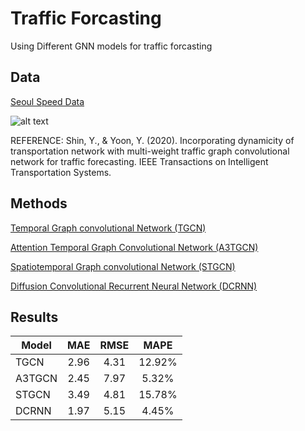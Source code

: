 # Traffic Forcasting
Using Different GNN models for traffic forcasting

## Data

[Seoul Speed Data](https://github.com/yuyolshin/SeoulSpeedData)

![alt text](https://user-images.githubusercontent.com/31876093/141141076-7d44ed1e-7868-4cf4-9e93-3597b1d97f9f.png)

REFERENCE: Shin, Y., & Yoon, Y. (2020). Incorporating dynamicity of transportation network with multi-weight traffic graph convolutional network for traffic forecasting. IEEE Transactions on Intelligent Transportation Systems.

## Methods

[Temporal Graph convolutional Network (TGCN)](https://github.com/mhmdrdwn/traffic/blob/main/notebooks/tgcn.ipynb)

[Attention Temporal Graph Convolutional Network (A3TGCN)](https://github.com/mhmdrdwn/traffic/blob/main/notebooks/a3tgcn.ipynb)

[Spatiotemporal Graph convolutional Network (STGCN)](https://github.com/mhmdrdwn/traffic/blob/main/notebooks/stgcn.ipynb)

[Diffusion Convolutional Recurrent Neural Network (DCRNN)](https://github.com/mhmdrdwn/traffic/blob/main/notebooks/dcrnn.ipynb)


## Results

| Model         | MAE    | RMSE   | MAPE   |
| ------------- |:------:|:------:|:------:|
| TGCN          |  2.96  |  4.31  | 12.92% |
| A3TGCN        |  2.45  |  7.97  |  5.32% |
| STGCN         |  3.49  |  4.81  | 15.78% |
| DCRNN         |  1.97  |  5.15  |  4.45% |

